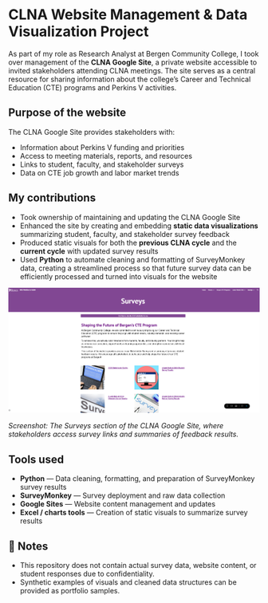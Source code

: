 # CLNA Website Management & Data Visualization Project

As part of my role as Research Analyst at Bergen Community College, I took over management of the **CLNA Google Site**, a private website accessible to invited stakeholders attending CLNA meetings. The site serves as a central resource for sharing information about the college’s Career and Technical Education (CTE) programs and Perkins V activities.

## Purpose of the website
The CLNA Google Site provides stakeholders with:
- Information about Perkins V funding and priorities
- Access to meeting materials, reports, and resources
- Links to student, faculty, and stakeholder surveys
- Data on CTE job growth and labor market trends

## My contributions
- Took ownership of maintaining and updating the CLNA Google Site
- Enhanced the site by creating and embedding **static data visualizations** summarizing student, faculty, and stakeholder survey feedback
- Produced static visuals for both the **previous CLNA cycle** and the **current cycle** with updated survey results
- Used **Python** to automate cleaning and formatting of SurveyMonkey data, creating a streamlined process so that future survey data can be efficiently processed and turned into visuals for the website

![CLNA Google Site Surveys Page](clna-website-surveys-page.png)

*Screenshot: The Surveys section of the CLNA Google Site, where stakeholders access survey links and summaries of feedback results.*


## Tools used
- **Python** — Data cleaning, formatting, and preparation of SurveyMonkey survey results
- **SurveyMonkey** — Survey deployment and raw data collection
- **Google Sites** — Website content management and updates
- **Excel / charts tools** — Creation of static visuals to summarize survey results

## 📌 Notes
- This repository does not contain actual survey data, website content, or student responses due to confidentiality.
- Synthetic examples of visuals and cleaned data structures can be provided as portfolio samples.
